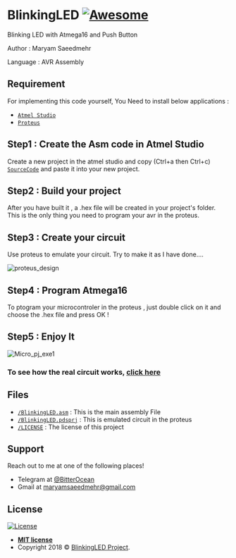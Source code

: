 # BlinkingLED [![Awesome](https://cdn.rawgit.com/sindresorhus/awesome/d7305f38d29fed78fa85652e3a63e154dd8e8829/media/badge.svg)](https://github.com/BitterOcean/IUT/tree/master/Microprocessor/HW1/BlinkingLEDs)


Blinking LED with Atmega16 and Push Button

Author : Maryam Saeedmehr

Language : AVR Assembly


## **Requirement**

For implementing this code yourself, You Need to install below applications :

- <a href="https://www.microchip.com/mplab/avr-support/atmel-studio-7">`Atmel Studio`</a> 
- <a href="https://www.labcenter.com/downloads/">`Proteus`</a> 


## Step1 : Create the Asm code in Atmel Studio

Create a new project in the atmel studio and copy (Ctrl+a then Ctrl+c) <a href="https://github.com/BitterOcean/IUT/tree/master/Microprocessor/HW1/BlinkingLEDs/BlinkingLED.asm">`SourceCode`</a> and paste it into your new project.


## Step2 : Build your project

After you have built it , a .hex file will be created in your project's folder. This is the only thing you need to program your avr in the proteus.


## Step3 : Create your circuit

Use proteus to emulate your circuit. Try to make it as I have done....

![proteus_design](https://user-images.githubusercontent.com/49061503/67945564-7846ab00-fbf4-11e9-8089-cd3641aead15.jpg)


## Step4 : Program Atmega16

To ptogram your microcontroler in the proteus , just double click on it and choose the .hex file and press OK !


## Step5 : Enjoy It

![Micro_pj_exe1](https://user-images.githubusercontent.com/49061503/67945912-58fc4d80-fbf5-11e9-8851-e9e3b42e7d7c.gif)

### To see how the real circuit works, <a href="https://www.aparat.com/v/x5TaC">click here</a>


## **Files**

- <a href="https://github.com/BitterOcean/IUT/tree/master/Microprocessor/HW1/BlinkingLEDs/BlinkingLED.asm">`/BlinkingLED.asm`</a> : This is the main assembly File
- <a href="https://github.com/BitterOcean/IUT/tree/master/Microprocessor/HW1/BlinkingLEDs/BlinkingLED.pdsprj">`/BlinkingLED.pdsprj`</a> : This is emulated circuit in the proteus
- <a href="https://github.com/BitterOcean/IUT/tree/master/Microprocessor/HW1/BlinkingLEDs/LICENSE">`/LICENSE`</a> : The license of this project



## **Support**

Reach out to me at one of the following places!

- Telegram at <a href="https://t.me/BitterOcean" target="_blank">@BitterOcean</a>
- Gmail at <a href="mailto:maryamsaeedmehr@gmail.com" target="_blank">maryamsaeedmehr@gmail.com</a>

## **License**

[![License](https://img.shields.io/:license-mit-blue.svg?style=flat-square)](http://badges.mit-license.org)


- **[MIT license](http://opensource.org/licenses/mit-license.php)**
- Copyright 2018 © <a href="https://github.com/BitterOcean/IUT/tree/master/Microprocessor/HW1/BlinkingLEDs/LICENSE">BlinkingLED Project</a>.
